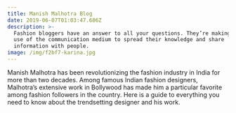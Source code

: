 ```yaml
---
title: Manish Malhotra Blog
date: 2019-06-07T01:03:47.686Z
description: >-
  Fashion bloggers have an answer to all your questions. They’re making great
  use of the communication medium to spread their knowledge and share
  information with people.
image: /img/f2bf7-karina.jpg
---
```

Manish Malhotra has been revolutionizing the fashion industry in India for more than two decades. Among famous Indian fashion designers, Malhotra’s extensive work in Bollywood has made him a particular favorite among fashion followers in the country. Here is a guide to everything you need to know about the trendsetting designer and his work.
